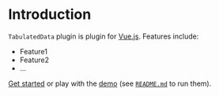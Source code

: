 # Introduction

`TabulatedData` plugin is plugin for [Vue.js](http://vuejs.org).
Features include:

- Feature1
- Feature2
- ...

[Get started](./started/) or play with the [demo](https://github.com//tabulated-data/tree/dev/demo) (see [`README.md`](https://github.com//tabulated-data/) to run them).
